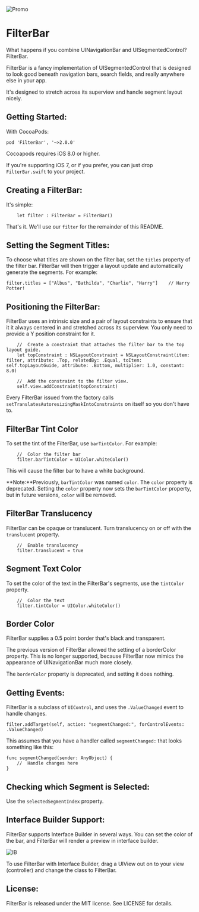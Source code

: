 ![Promo](https://github.com/MosheBerman/FilterBar/raw/master/Promo.png)

# FilterBar

What happens if you combine UINavigationBar and UISegmentedControl? FilterBar.

FilterBar is a fancy implementation of UISegmentedControl that is designed to look good beneath navigation bars, search fields, and really anywhere else in your app. 

It's designed to stretch across its superview and handle segment layout nicely. 

Getting Started:
---

With CocoaPods:

    pod 'FilterBar', '~>2.0.0'

Cocoapods requires iOS 8.0 or higher. 

If you're supporting iOS 7, or if you prefer, you can just drop `FilterBar.swift` to your project. 

Creating a FilterBar:
---
It's simple: 

        let filter : FilterBar = FilterBar()
        
That's it. We'll use our `filter` for the remainder of this README.

Setting the Segment Titles:
---
To choose what titles are shown on the filter bar, set the `titles` property of the filter bar. FilterBar will then trigger a layout update and automatically generate the segments. For example: 

    filter.titles = ["Albus", "Bathilda", "Charlie", "Harry"]    // Harry Potter!
    
Positioning the FilterBar:
---
FilterBar uses an intrinsic size and a pair of layout constraints to ensure that it it always centered in and stretched across its superview. You only need to provide a Y position constraint for it.


        //  Create a constraint that attaches the filter bar to the top layout guide.
        let topConstraint : NSLayoutConstraint = NSLayoutConstraint(item: filter, attribute: .Top, relatedBy: .Equal, toItem: self.topLayoutGuide, attribute: .Bottom, multiplier: 1.0, constant: 8.0)
        
        //	Add the constraint to the filter view.
        self.view.addConstraint(topConstraint)
        
Every FilterBar issued from the factory calls `setTranslatesAutoresizingMaskIntoConstraints` on itself so you don't have to.


FilterBar Tint Color
---
 To set the tint of the FilterBar, use `barTintColor`. For example:

        //  Color the filter bar
        filter.barTintColor = UIColor.whiteColor()
        
This will cause the filter bar to have a white background. 

**Note:**Previously, `barTintColor` was named `color`. The `color` property is deprecated. Setting the `color` property now sets the `barTintColor` property, but in future versions, `color` will be removed.

FilterBar Translucency
---

FilterBar can be opaque or translucent. Turn translucency on or off with the `translucent` property.

        //  Enable translucency
        filter.translucent = true

Segment Text Color
---
To set the color of the text in the FilterBar's segments, use the `tintColor` property.

        //  Color the text
        filter.tintColor = UIColor.whiteColor()

Border Color
---

FilterBar supplies a 0.5 point border that's black and transparent.

The previous version of FilterBar allowed the setting of a borderColor property. This is no longer supported, because FilterBar now mimics the appearance of UINavigationBar much more closely. 

The `borderColor` property is deprecated, and setting it does nothing.

Getting Events:
---
FilterBar is a subclass of `UIControl`, and uses the `.ValueChanged` event to handle changes.

    filter.addTarget(self, action: "segmentChanged:", forControlEvents: .ValueChanged)

This assumes that you have a handler called `segmentChanged:` that looks something like this:

    func segmentChanged(sender: AnyObject) {
    	//	Handle changes here
    }

Checking which Segment is Selected:
---
Use the `selectedSegmentIndex` property.

Interface Builder Support:
---
FilterBar supports Interface Builder in several ways. You can set the color of the bar, and FilterBar will render a preview in interface builder.

![IB](https://github.com/MosheBerman/FilterBar/raw/master/InterfaceBuilder.png)

To use FilterBar with Interface Builder, drag a UIView out on to your view (controller) and change the class to FilterBar. 

License:
---
FilterBar is released under the MIT license. See LICENSE for details.
